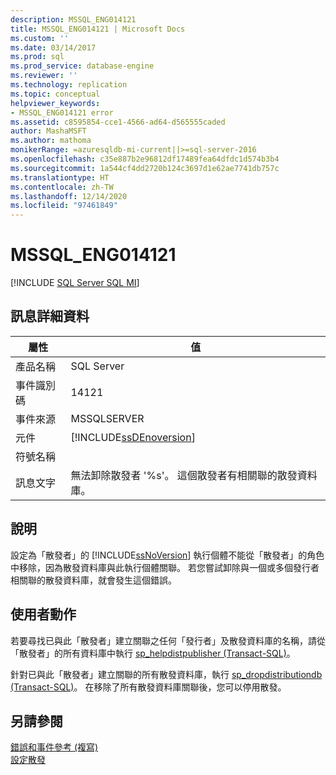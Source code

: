 ```yaml
---
description: MSSQL_ENG014121
title: MSSQL_ENG014121 | Microsoft Docs
ms.custom: ''
ms.date: 03/14/2017
ms.prod: sql
ms.prod_service: database-engine
ms.reviewer: ''
ms.technology: replication
ms.topic: conceptual
helpviewer_keywords:
- MSSQL_ENG014121 error
ms.assetid: c8595854-cce1-4566-ad64-d565555caded
author: MashaMSFT
ms.author: mathoma
monikerRange: =azuresqldb-mi-current||>=sql-server-2016
ms.openlocfilehash: c35e887b2e96812df17489fea64dfdc1d574b3b4
ms.sourcegitcommit: 1a544cf4dd2720b124c3697d1e62ae7741db757c
ms.translationtype: HT
ms.contentlocale: zh-TW
ms.lasthandoff: 12/14/2020
ms.locfileid: "97461849"
---
```

# <a name="mssql_eng014121"></a>MSSQL_ENG014121
[!INCLUDE [SQL Server SQL MI](../../includes/applies-to-version/sql-asdbmi.md)]
    
## <a name="message-details"></a>訊息詳細資料  
  
|屬性|值|  
|-|-|  
|產品名稱|SQL Server|  
|事件識別碼|14121|  
|事件來源|MSSQLSERVER|  
|元件|[!INCLUDE[ssDEnoversion](../../includes/ssdenoversion-md.md)]|  
|符號名稱||  
|訊息文字|無法卸除散發者 '%s'。 這個散發者有相關聯的散發資料庫。|  
  
## <a name="explanation"></a>說明  
 設定為「散發者」的 [!INCLUDE[ssNoVersion](../../includes/ssnoversion-md.md)] 執行個體不能從「散發者」的角色中移除，因為散發資料庫與此執行個體關聯。 若您嘗試卸除與一個或多個發行者相關聯的散發資料庫，就會發生這個錯誤。  
  
## <a name="user-action"></a>使用者動作  
 若要尋找已與此「散發者」建立關聯之任何「發行者」及散發資料庫的名稱，請從「散發者」的所有資料庫中執行 [sp_helpdistpublisher &#40;Transact-SQL&#41;](../../relational-databases/system-stored-procedures/sp-helpdistpublisher-transact-sql.md)。  
  
 針對已與此「散發者」建立關聯的所有散發資料庫，執行 [sp_dropdistributiondb &#40;Transact-SQL&#41;](../../relational-databases/system-stored-procedures/sp-dropdistributiondb-transact-sql.md)。 在移除了所有散發資料庫關聯後，您可以停用散發。  
  
## <a name="see-also"></a>另請參閱  
 [錯誤和事件參考 &#40;複寫&#41;](../../relational-databases/replication/errors-and-events-reference-replication.md)   
 [設定散發](../../relational-databases/replication/configure-distribution.md)  
  
  
